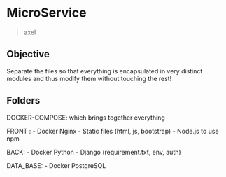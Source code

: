 # MicroService

> axel

## Objective

Separate the files so that everything is encapsulated in very distinct modules and thus modify them without touching the rest!

## Folders

DOCKER-COMPOSE: which brings together everything

FRONT :
    - Docker Nginx
    - Static files (html, js, bootstrap)
    - Node.js to use npm

BACK:
    - Docker Python
    - Django (requirement.txt, env, auth)

DATA_BASE:
    - Docker PostgreSQL